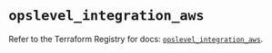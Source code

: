 # `opslevel_integration_aws`

Refer to the Terraform Registry for docs: [`opslevel_integration_aws`](https://registry.terraform.io/providers/opslevel/opslevel/1.6.3/docs/resources/integration_aws).
